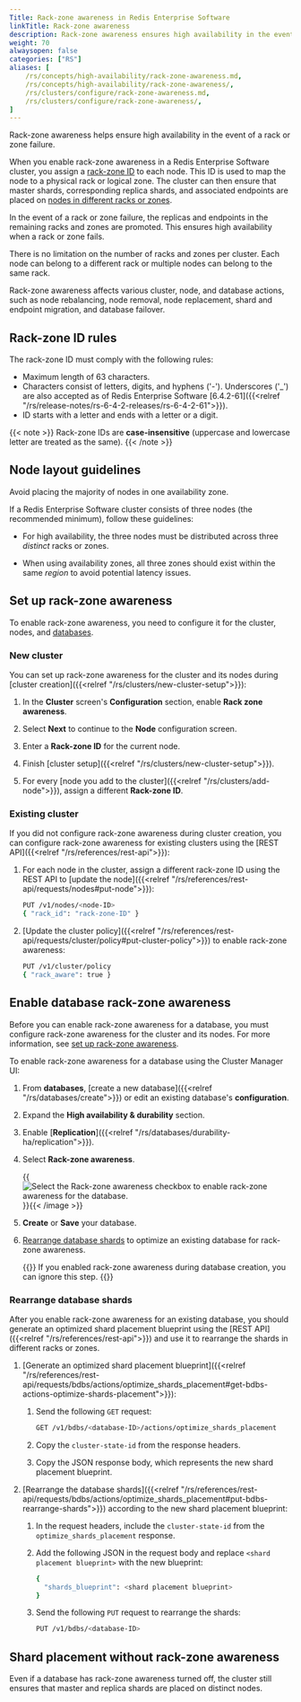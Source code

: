 ```yaml
---
Title: Rack-zone awareness in Redis Enterprise Software
linkTitle: Rack-zone awareness
description: Rack-zone awareness ensures high availability in the event of a rack or zone failure.
weight: 70
alwaysopen: false
categories: ["RS"]
aliases: [
    /rs/concepts/high-availability/rack-zone-awareness.md,
    /rs/concepts/high-availability/rack-zone-awareness/,
    /rs/clusters/configure/rack-zone-awareness.md,
    /rs/clusters/configure/rack-zone-awareness/,
]
---
```

Rack-zone awareness helps ensure high availability in the event of a rack or zone failure.

When you enable rack-zone awareness in a Redis Enterprise Software cluster, you assign
a [rack-zone ID](#rack-zone-id-rules) to each node. This ID is used to map the node to a
physical rack or logical zone. The cluster can then ensure that master shards, corresponding replica shards, and associated endpoints are placed on [nodes in different racks or zones](#node-layout-guidelines).

In the event of a rack or zone failure, the replicas and endpoints in the remaining racks and zones are promoted. This ensures high availability when a rack or zone fails.

There is no limitation on the number of racks and zones per cluster. Each
node can belong to a different rack or multiple nodes can belong to the
same rack.

Rack-zone awareness affects various cluster, node, and database actions, such as node rebalancing, node removal, node replacement, shard and endpoint migration, and database failover.

## Rack-zone ID rules

The rack-zone ID must comply with the following rules:

- Maximum length of 63 characters.
- Characters consist of letters, digits, and hyphens ('-'). Underscores ('_') are also accepted as of Redis Enterprise Software [6.4.2-61]({{<relref "/rs/release-notes/rs-6-4-2-releases/rs-6-4-2-61">}}).
- ID starts with a letter and ends with a letter or a digit.

{{< note >}}
Rack-zone IDs are **case-insensitive** (uppercase and lowercase letter are treated as the same).
{{< /note >}}

## Node layout guidelines

Avoid placing the majority of nodes in one availability zone.

If a Redis Enterprise Software cluster consists of three nodes (the recommended minimum), follow these guidelines:

- For high availability, the three nodes must be distributed across three *distinct* racks or zones.

- When using availability zones, all three zones should exist within the same *region* to avoid potential latency issues.

## Set up rack-zone awareness

To enable rack-zone awareness, you need to configure it for the
cluster, nodes, and [databases](#enable-database-rack-zone-awareness).

### New cluster

You can set up rack-zone awareness for the cluster and its nodes during [cluster creation]({{<relref "/rs/clusters/new-cluster-setup">}}):

1. In the **Cluster** screen's **Configuration** section, enable **Rack zone awareness**.

1. Select **Next** to continue to the **Node** configuration screen.

1. Enter a **Rack-zone ID** for the current node.

1. Finish [cluster setup]({{<relref "/rs/clusters/new-cluster-setup">}}).

1. For every [node you add to the cluster]({{<relref "/rs/clusters/add-node">}}), assign a different **Rack-zone ID**.

### Existing cluster

If you did not configure rack-zone awareness during cluster creation, you can configure rack-zone awareness for existing clusters using the [REST API]({{<relref "/rs/references/rest-api">}}):

1. For each node in the cluster, assign a different rack-zone ID using the REST API to [update the node]({{<relref "/rs/references/rest-api/requests/nodes#put-node">}}):

    ```sh
    PUT /v1/nodes/<node-ID>
    { "rack_id": "rack-zone-ID" }
    ```

1. [Update the cluster policy]({{<relref "/rs/references/rest-api/requests/cluster/policy#put-cluster-policy">}}) to enable rack-zone awareness:

    ```sh
    PUT /v1/cluster/policy
    { "rack_aware": true }
    ```

## Enable database rack-zone awareness

Before you can enable rack-zone awareness for a database, you must configure rack-zone awareness for the cluster and its nodes. For more information, see [set up rack-zone awareness](#set-up-rack-zone-awareness).

To enable rack-zone awareness for a database using the Cluster Manager UI:

1. From **databases**, [create a new database]({{<relref "/rs/databases/create">}}) or edit an existing database's **configuration**.

1. Expand the **High availability & durability** section.

1. Enable [**Replication**]({{<relref "/rs/databases/durability-ha/replication">}}).

1. Select **Rack-zone awareness**.

    {{<image filename="images/rs/screenshots/databases/config-rack-zone-awareness.png" alt="Select the Rack-zone awareness checkbox to enable rack-zone awareness for the database." >}}{{< /image >}}

1. **Create** or **Save** your database.

1. [Rearrange database shards](#rearrange-database-shards) to optimize an existing database for rack-zone awareness.

    {{<note>}}
If you enabled rack-zone awareness during database creation, you can ignore this step.
    {{</note>}}

### Rearrange database shards

After you enable rack-zone awareness for an existing database, you should generate an optimized shard placement blueprint using the [REST API]({{<relref "/rs/references/rest-api">}}) and use it to rearrange the shards in different racks or zones.

1. [Generate an optimized shard placement blueprint]({{<relref "/rs/references/rest-api/requests/bdbs/actions/optimize_shards_placement#get-bdbs-actions-optimize-shards-placement">}}):

    1. Send the following `GET` request:

        ```sh
        GET /v1/bdbs/<database-ID>/actions/optimize_shards_placement
        ```

    1. Copy the `cluster-state-id` from the response headers.

    1. Copy the JSON response body, which represents the new shard placement blueprint.

1. [Rearrange the database shards]({{<relref "/rs/references/rest-api/requests/bdbs/actions/optimize_shards_placement#put-bdbs-rearrange-shards">}}) according to the new shard placement blueprint:

    1. In the request headers, include the <nobr>`cluster-state-id`</nobr> from the `optimize_shards_placement` response.

    1. Add the following JSON in the request body and replace <nobr>`<shard placement blueprint>`</nobr> with the new blueprint:

        ```sh
        {
          "shards_blueprint": <shard placement blueprint>
        }
        ```

    1. Send the following `PUT` request to rearrange the shards:

        ```sh
        PUT /v1/bdbs/<database-ID>
        ```

## Shard placement without rack-zone awareness

Even if a database has rack-zone awareness turned off, the cluster still ensures that master and replica shards are placed on distinct nodes.
